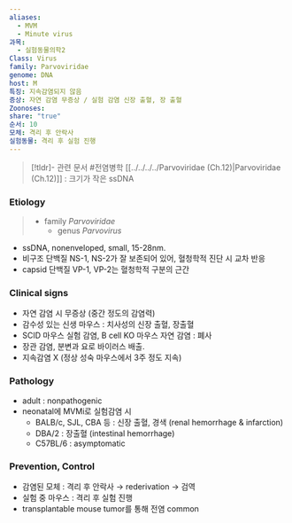 ```yaml
---
aliases:
  - MVM
  - Minute virus
과목:
  - 실험동물의학2
Class: Virus
family: Parvoviridae
genome: DNA
host: M
특징: 지속감염되지 않음
증상: 자연 감염 무증상 / 실험 감염 신장 출혈, 장 출혈
Zoonoses: 
share: "true"
순서: 10
모체: 격리 후 안락사
실험동물: 격리 후 실험 진행
---
```

>[!tldr]- 관련 문서
>#전염병학 [[../../../../Parvoviridae (Ch.12)|Parvoviridae (Ch.12)]] : 크기가 작은 ssDNA
### Etiology
> - family *Parvoviridae*
> 	- genus *Parvovirus*

- ssDNA, nonenveloped, small, 15-28nm.
- 비구조 단백질 NS-1, NS-2가 잘 보존되어 있어, 혈청학적 진단 시 교차 반응
- capsid 단백질 VP-1, VP-2는 혈청학적 구분의 근간
### Clinical signs
- 자연 감염 시 무증상 (중간 정도의 감염력)
- 감수성 있는 신생 마우스 : 치사성의 신장 출혈, 장출혈
- SCID 마우스 실험 감염, B cell KO 마우스 자연 감염 : 폐사
- 장관 감염, 분변과 요로 바이러스 배출.
- 지속감염 X (정상 성숙 마우스에서 3주 정도 지속)
### Pathology
 - adult : nonpathogenic
 - neonatal에 MVMi로 실험감염 시
	 - BALB/c, SJL, CBA 등 : 신장 출혈, 경색 (renal hemorrhage & infarction)
	 - DBA/2 : 장출혈 (intestinal hemorrhage)
	 - C57BL/6 : asymptomatic
### Prevention, Control
- 감염된 모체 :  격리 후 안락사 → rederivation → 검역
- 실험 중 마우스 : 격리 후 실험 진행
- transplantable mouse tumor를 통해 전염 common